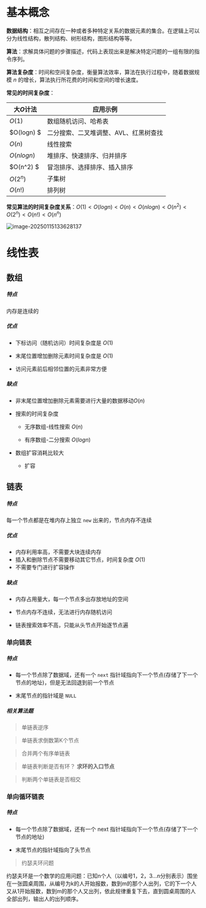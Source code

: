 # 基本概念

**数据结构**：相互之间存在一种或者多种特定关系的数据元素的集合。在逻辑上可以分为线性结构，散列结构、树形结构，图形结构等等。

**算法**：求解具体问题的步骤描述，代码上表现出来是解决特定问题的一组有限的指令序列。

**算法复杂度**：时间和空间复杂度，衡量算法效率，算法在执行过程中，随着数据规模 $n$ 的增长，算法执行所花费的时间和空间的增长速度。

**常见的时间复杂度**：

| 大$O$计法  | 应用示例                              |
| ---------- | ------------------------------------- |
| $O(1)$     | 数组随机访问、哈希表                  |
| $O(logn) $ | 二分搜索、二叉堆调整、AVL、红黑树查找 |
| $O(n)$     | 线性搜索                              |
| $O(nlogn)$ | 堆排序、快速排序、归并排序            |
| $O(n^2) $  | 冒泡排序、选择排序、插入排序          |
| $O(2^n)$   | 子集树                                |
| $O(n!)$    | 排列树                                |

**常见算法的时间复杂度关系**：$O(1) < O(logn) < O(n) < O(nlogn) < O(n^2) < O(2^n) < O(n!) < O(n^n)$

![image-20250115133628137](https://gitee.com/vurtnewk/typora-image/raw/master/images03/202501151336222.png) 

# 线性表

## 数组

##### 特点

内存是连续的

##### 优点

- 下标访问（随机访问）时间复杂度是 $O(1)$

- 末尾位置增加删除元素时间复杂度是 $O(1)$

- 访问元素前后相邻位置的元素非常方便

##### 缺点

- 非末尾位置增加删除元素需要进行大量的数据移动$O(n)$

- 搜索的时间复杂度

  - 无序数组-线性搜索 $O(n)$

  - 有序数组-二分搜索 $O(logn)$

- 数组扩容消耗比较大
  - 扩容

#### 

## 链表

##### 特点

每一个节点都是在堆内存上独立 `new` 出来的，节点内存不连续

##### 优点

- 内存利用率高，不需要大块连续内存
- 插入和删除节点不需要移动其它节点，时间复杂度 $O(1)$
- 不需要专门进行扩容操作

##### 缺点

- 内存占用量大，每一个节点多出存放地址的空间

- 节点内存不连续，无法进行内存随机访问

- 链表搜索效率不高，只能从头节点开始逐节点遍

### 单向链表

##### 特点

- 每一个节点除了数据域，还有一个 `next` 指针域指向下一个节点(存储了下一个节点的地址)，但是无法回退到前一个节点

- 末尾节点的指针域是 `NULL`

##### 相关算法题

> 单链表逆序

> 单链表求倒数第K个节点

> 合并两个有序单链表

> 单链表判断是否有环？ **求环的入口节点**

> 判断两个单链表是否相交

### 单向循环链表

##### 特点

- 每一个节点除了数据域，还有一个 next 指针域指向下一个节点(存储了下一个节点的地址)

- 末尾节点的指针域指向了头节点

> 约瑟夫环问题

约瑟夫环是一个数学的应用问题：已知n个人（以编号1，2，3...n分别表示）围坐在一张圆桌周围，从编号为k的人开始报数，数到m的那个人出列，它的下一个人又从1开始报数，数到m的那个人又出列，依此规律重复下去，直到圆桌周围的人全部出列，输出人的出列顺序。
